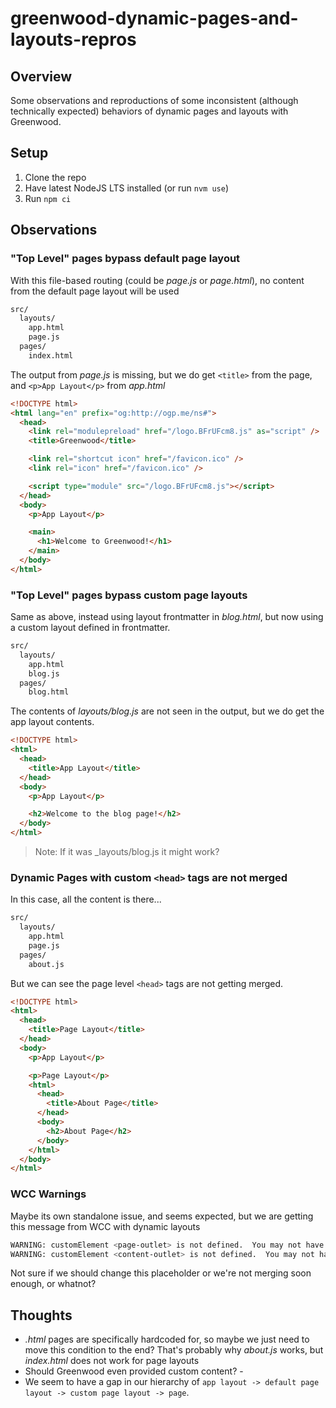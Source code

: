 # greenwood-dynamic-pages-and-layouts-repros

## Overview

Some observations and reproductions of some inconsistent (although technically expected) behaviors of dynamic pages and layouts with Greenwood.

## Setup

1. Clone the repo
1. Have latest NodeJS LTS installed (or run `nvm use`)
1. Run `npm ci`

## Observations

### "Top Level" pages bypass default page layout

With this file-based routing (could be _page.js_ or _page.html_), no content from the default page layout will be used

```sh
src/
  layouts/
    app.html
    page.js
  pages/
    index.html
```

The output from _page.js_ is missing, but we do get `<title>` from the page, and `<p>App Layout</p>` from _app.html_
```html
<!DOCTYPE html>
<html lang="en" prefix="og:http://ogp.me/ns#">
  <head>
    <link rel="modulepreload" href="/logo.BFrUFcm8.js" as="script" />
    <title>Greenwood</title>

    <link rel="shortcut icon" href="/favicon.ico" />
    <link rel="icon" href="/favicon.ico" />

    <script type="module" src="/logo.BFrUFcm8.js"></script>
  </head>
  <body>
    <p>App Layout</p>

    <main>
      <h1>Welcome to Greenwood!</h1>
    </main>
  </body>
</html>
```

### "Top Level" pages bypass custom page layouts

Same as above, instead using layout frontmatter in _blog.html_, but now using a custom layout defined in frontmatter.

```sh
src/
  layouts/
    app.html
    blog.js
  pages/
    blog.html
```

The contents of _layouts/blog.js_ are not seen in the output, but we do get the app layout contents.
```html
<!DOCTYPE html>
<html>
  <head>
    <title>App Layout</title>
  </head>
  <body>
    <p>App Layout</p>

    <h2>Welcome to the blog page!</h2>
  </body>
</html>
```

> Note: If it was _layouts/blog.js it might work?

### Dynamic Pages with custom `<head>` tags are not merged


In this case, all the content is there...

```sh
src/
  layouts/
    app.html
    page.js
  pages/
    about.js
```

But we can see the page level `<head>` tags are not getting merged.

```html
<!DOCTYPE html>
<html>
  <head>
    <title>Page Layout</title>
  </head>
  <body>
    <p>App Layout</p>

    <p>Page Layout</p>
    <html>
      <head>
        <title>About Page</title>
      </head>
      <body>
        <h2>About Page</h2>
      </body>
    </html>
  </body>
</html>
```

### WCC Warnings

Maybe its own standalone issue, and seems expected, but we are getting this message from WCC with dynamic layouts
```sh
WARNING: customElement <page-outlet> is not defined.  You may not have imported it.
WARNING: customElement <content-outlet> is not defined.  You may not have imported it.
```

Not sure if we should change this placeholder or we're not merging soon enough, or whatnot?

## Thoughts

- _.html_ pages are specifically hardcoded for, so maybe we just need to move this condition to the end?  That's probably why _about.js_ works, but _index.html_ does not work for page layouts
- Should Greenwood even provided custom content? - 
- We seem to have a gap in our hierarchy of `app layout -> default page layout -> custom page layout -> page`.
